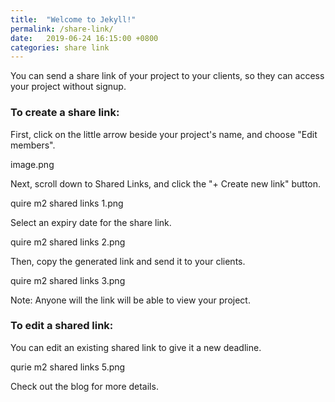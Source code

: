 ```yaml
---
title:  "Welcome to Jekyll!"
permalink: /share-link/
date:   2019-06-24 16:15:00 +0800
categories: share link
---
```



You can send a share link of your project to your clients, so they can access your project without signup.

### To create a share link:

First, click on the little arrow beside your project's name, and choose "Edit members". 

image.png

Next, scroll down to Shared Links, and click the "+ Create new link" button.

quire m2 shared links 1.png

Select an expiry date for the share link.

quire m2 shared links 2.png

Then, copy the generated link and send it to your clients.

quire m2 shared links 3.png

Note: Anyone will the link will be able to view your project.

### To edit a shared link:

You can edit an existing shared link to give it a new deadline.

qurie m2 shared links 5.png

Check out the blog for more details.